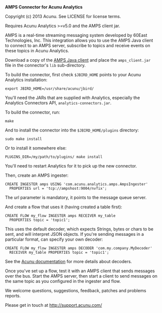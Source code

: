 
**AMPS Connector for Acunu Analytics**

Copyright (c) 2013 Acunu. See LICENSE for license terms.

Requires Acunu Analytics >=v5.0 and the AMPS client jar.

AMPS is a real-time streaming messaging system developed by 60East 
Technologies, Inc. This integration allows you to use the AMPS Java 
client to connect to an AMPS server, subscribe to topics and 
receive events on these topics in Acunu Analytics.

Download a copy of the [AMPS Java client](http://www.crankuptheamps.com/documentation/client-apis/java/) 
and place the `amps_client.jar` file in the connector's `lib` sub-directory.

To build the connector, first check `$JBIRD_HOME` points to your Acunu 
Analytics installation:

    export JBIRD_HOME=/usr/share/acunu/jbird/

You'll need the JARs that are supplied with Analytics, especially the 
Analytics Connectors API, `analytics-connectors.jar`.
  
To build the connector, run:

    make
  
And to install the connector into the `$JBIRD_HOME/plugins` directory:

    sudo make install
  
Or to install it somewhere else:

    PLUGINS_DIR=/my/path/to/plugins/ make install
  
You'll need to restart Analytics for it to pick up the new connector.

Then, create an AMPS ingester:

    CREATE INGESTER amps USING 'com.acunu.analytics.amps.AmpsIngester' 
      PROPERTIES url = 'tcp://ampshost:9004/nvfix';

The url parameter is mandatory, it points to the message queue server.

And create a flow that uses it (having created a table first):

    CREATE FLOW my_flow INGESTER amps RECEIVER my_table 
      PROPERTIES topic = 'topic1';

This uses the default decoder, which expects Strings, bytes or chars to 
be sent, and will interpret JSON objects. If you're sending messages 
in a particular format, can specify your own decoder:

    CREATE FLOW my_flow INGESTER amps DECODER 'com.my.company.MyDecoder' 
      RECEIVER my_table PROPERTIES topic = 'topic1';

See the [Acunu documentation](http://www.acunu.com/documentation.html#%2Fv5.0%2Fdeveloper%2Fplugins.html) 
for more details about decoders. 

Once you've set up a flow, test it with an AMPS client that sends messages
over the bus. Start the AMPS server, then start a client to send messages
on the same topic as you configured in the ingester and flow.

We welcome questions, suggestions, feedback, patches and problems reports. 

Please get in touch at http://support.acunu.com/

